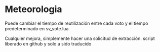 # Meteorologia
Puede cambiar el tiempo de reutilización entre cada voto y el tiempo predeterminado en sv_vote.lua

Cualquier mejora, simplemente hacer una solicitud de extracción.
script  liberado en github y solo a sido traducido
